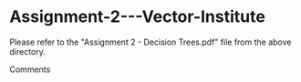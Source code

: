 # Assignment-2---Vector-Institute

Please refer to the "Assignment 2 - Decision Trees.pdf" file from the above directory.

Comments
